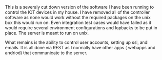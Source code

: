 This is a severaly cut down version of the software I have been running to control the IOT devices in my house.  I have removed all of the controller software as none would work without the required packages on the unix box this would run on.  Even integration test cases would have failed as it would require several environment configurations and lopbacks to be put in place. The server is meant to run on unix.

What remains is the ability to control user accounts, setting up ssl, and emails. It is all done via REST as I normally have other apps ( webapps and andriod) that communicate to the server.
